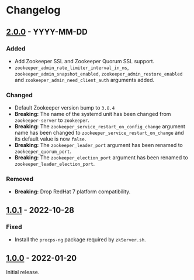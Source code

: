 # Changelog

## [2.0.0] - YYYY-MM-DD

### Added

- Add Zookeeper SSL and Zookeeper Quorum SSL support.
- `zookeeper_admin_rate_limiter_interval_in_ms`, `zookeeper_admin_snapshot_enabled`, `zookeeper_admin_restore_enabled` and `zookeeper_admin_need_client_auth` arguments added.

### Changed

- Default Zookeeper version bump to `3.8.4`
- **Breaking:** The name of the systemd unit has been changed from `zookeeper-server` to `zookeeper`.
- **Breaking:** The `zookeeper_service_restart_on_config_change` argument name has been changed to `zookeeper_service_restart_on_change` and its default value is now `false`.
- **Breaking:** The `zookeeper_leader_port` argument has been renamed to `zookeeper_quorum_port`.
- **Breaking:** The `zookeeper_election_port` argument has been renamed to `zookeeper_leader_election_port`.

### Removed

- **Breaking:** Drop RedHat 7 platform compatibility.

## [1.0.1] - 2022-10-28

### Fixed

- Install the `procps-ng` package required by `zkServer.sh`.

## [1.0.0] - 2022-01-20

Initial release.

[1.0.0]: https://github.com/dborisov/ansible-role-zookeeper/releases/tag/1.0.0
[1.0.1]: https://github.com/dborisov/ansible-role-zookeeper/releases/tag/1.0.1
[2.0.0]: https://github.com/dborisov/ansible-role-zookeeper/releases/tag/2.0.0
